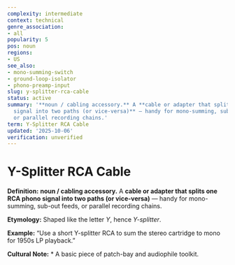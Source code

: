 ```yaml
---
complexity: intermediate
context: technical
genre_association:
- all
popularity: 5
pos: noun
regions:
- US
see_also:
- mono-summing-switch
- ground-loop-isolator
- phono-preamp-input
slug: y-splitter-rca-cable
status: active
summary: '**noun / cabling accessory.** A **cable or adapter that splits one RCA phono
  signal into two paths (or vice-versa)** — handy for mono-summing, sub-out feeds,
  or parallel recording chains.'
term: Y-Splitter RCA Cable
updated: '2025-10-06'
verification: unverified
---
```


# Y-Splitter RCA Cable

**Definition:** **noun / cabling accessory.** A **cable or adapter that splits one RCA phono signal into two paths (or vice-versa)** — handy for mono-summing, sub-out feeds, or parallel recording chains.

**Etymology:** Shaped like the letter *Y*, hence *Y-splitter*.

**Example:** “Use a short Y-splitter RCA to sum the stereo cartridge to mono for 1950s LP playback.”

**Cultural Note:** * A basic piece of patch-bay and audiophile toolkit.

